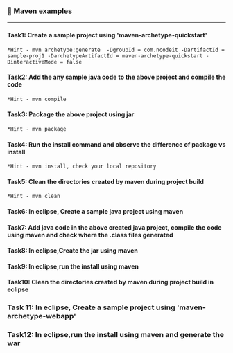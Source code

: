 ### :camel: Maven examples
---

#### Task1: Create a sample project using 'maven-archetype-quickstart' 

	*Hint - mvn archetype:generate	-DgroupId = com.ncodeit -DartifactId = sample-proj1 -DarchetypeArtifactId = maven-archetype-quickstart -DinteractiveMode = false

#### Task2: Add the any sample java code to the above project and compile the code

	*Hint - mvn compile

#### Task3: Package the above project using jar

	*Hint - mvn package

#### Task4: Run the install command and observe the difference of package vs install

	*Hint - mvn install, check your local repository

#### Task5: Clean the directories created by maven during project build

	*Hint - mvn clean
	
#### Task6: In eclipse, Create a sample java project using maven


#### Task7: Add java code in the above created java project, compile the code using maven and check where the .class files generated


#### Task8: In eclipse,Create the jar using maven


#### Task9: In eclipse,run the install using maven


#### Task10: Clean the directories created by maven during project build in eclipse

	
### Task 11: In eclipse, Create a sample project using 'maven-archetype-webapp' 


### Task12: In eclipse,run the install using maven and generate the war
	

